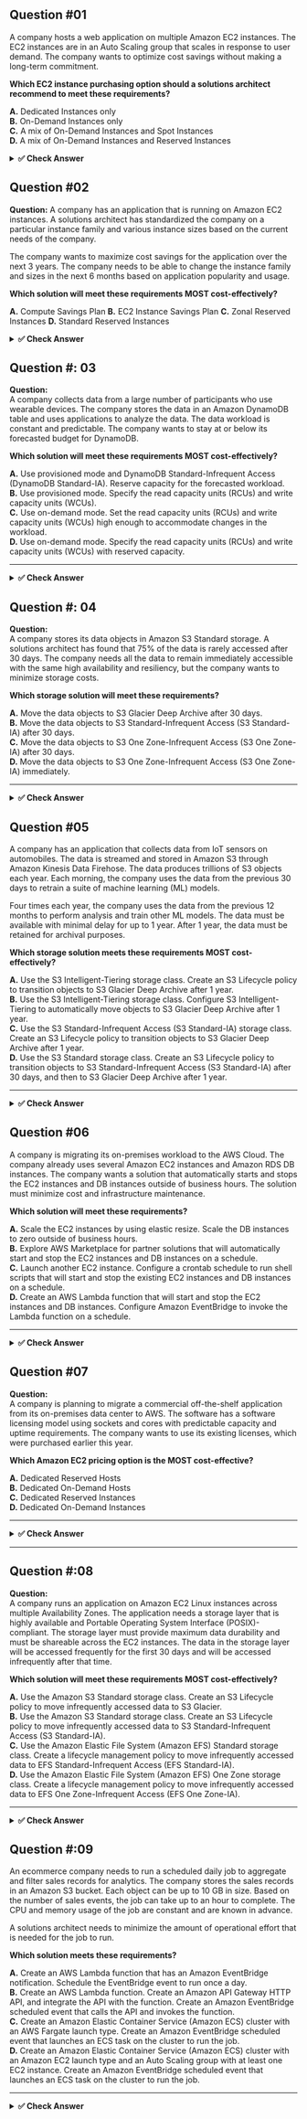 ## Question #01  

A company hosts a web application on multiple Amazon EC2 instances. The EC2 instances are in an Auto Scaling group that scales in response to user demand. The company wants to optimize cost savings without making a long-term commitment.

**Which EC2 instance purchasing option should a solutions architect recommend to meet these requirements?**

**A.** Dedicated Instances only  
**B.** On-Demand Instances only  
**C.** A mix of On-Demand Instances and Spot Instances  
**D.** A mix of On-Demand Instances and Reserved Instances  

<details>
<summary><strong>✅ Check Answer</strong></summary>

**Correct Answer: C. A mix of On-Demand Instances and Spot Instances**

**Explanation:**  
- **Spot Instances** offer significant cost savings (up to 90%) and are ideal for stateless, flexible, or fault-tolerant workloads.  
- **On-Demand Instances** provide reliability and are used for the baseline needs.  
- This mix allows the application to remain cost-efficient and scalable without committing to long-term contracts like Reserved Instances.

### 📚 Reference (Official AWS Documentation):
- [Auto Scaling Groups with Multiple Instance Types and Purchase Options – AWS Docs](https://docs.aws.amazon.com/autoscaling/ec2/userguide/ec2-auto-scaling-mixed-instances-groups.html)
- [Amazon EC2 Instance Purchasing Options – AWS Docs](https://docs.aws.amazon.com/AWSEC2/latest/UserGuide/instance-purchasing-options.html)

</details>

## Question #02  

**Question:** 
 A company has an application that is running on Amazon EC2 instances. A solutions architect has standardized the company on a particular instance family and various instance sizes based on the current needs of the company.

The company wants to maximize cost savings for the application over the next 3 years. The company needs to be able to change the instance family and sizes in the next 6 months based on application popularity and usage.

**Which solution will meet these requirements MOST cost-effectively?**

**A.** Compute Savings Plan
**B.** EC2 Instance Savings Plan
**C.** Zonal Reserved Instances
**D.** Standard Reserved Instances

<details>
<summary><strong>✅ Check Answer</strong></summary>

**✅ Correct Answer: A. Compute Savings Plan**

### ✔ Why Compute Savings Plan?

| Requirement                              | Benefit with Compute Savings Plan |
|------------------------------------------|-----------------------------------|
| Maximize cost savings                    | Up to **66% discount** vs On-Demand pricing |
| Flexibility across instance families     | Applies to **any instance family**, size, OS, or region |
| Anticipating usage pattern changes       | Ideal for unpredictable workloads |
| Lower management overhead                | No manual reservations or tracking needed |

## ❌ Why not the other options?

- **B. EC2 Instance Savings Plan**
  - Locked to a specific **instance family** within a region.
  - Less flexible than Compute Savings Plan.

- **C. Zonal Reserved Instances**
  - Tied to a specific **Availability Zone**.
  - No flexibility to change instance types or zones.

- **D. Standard Reserved Instances**
  - Locked to specific **instance types and configurations**.
  - Most cost-effective only when workloads are very stable and predictable.

---

Let me know if you'd like this saved as a file or want to add a table of contents, diagrams, or more examples!

### 🔗 References:

- AWS Docs – [Amazon S3 File Gateway](https://docs.aws.amazon.com/filegateway/latest/filefsxw/what-is-file-gateway.html)  

</details>

## Question #: 03

**Question:**  
A company collects data from a large number of participants who use wearable devices. The company stores the data in an Amazon DynamoDB table and uses applications to analyze the data. The data workload is constant and predictable. The company wants to stay at or below its forecasted budget for DynamoDB.

**Which solution will meet these requirements MOST cost-effectively?**

**A.** Use provisioned mode and DynamoDB Standard-Infrequent Access (DynamoDB Standard-IA). Reserve capacity for the forecasted workload.  
**B.** Use provisioned mode. Specify the read capacity units (RCUs) and write capacity units (WCUs).  
**C.** Use on-demand mode. Set the read capacity units (RCUs) and write capacity units (WCUs) high enough to accommodate changes in the workload.  
**D.** Use on-demand mode. Specify the read capacity units (RCUs) and write capacity units (WCUs) with reserved capacity.

---

<details>
<summary><strong>✅ Check Answer</strong></summary>

---

### ✅ Correct Answer: **B. Use provisioned mode. Specify the read capacity units (RCUs) and write capacity units (WCUs).**

---

### 📘 Explanation:

Since the company’s workload is **constant and predictable**, the most **cost-effective** approach is to use **provisioned mode**. In this mode, you can manually define the required RCUs and WCUs to match the expected usage. This allows tighter control over costs and avoids overprovisioning.

#### ✅ Why Option B is Correct:
- **Provisioned mode** fits **predictable workloads**, offering the ability to reserve just enough capacity.
- Avoids the overhead of on-demand costs.
- Allows the company to **stay within budget** by avoiding unnecessary scaling or unpredictable usage charges.

#### 🚫 Why not the others?

- **A.** Incorrect: DynamoDB Standard-IA is meant for **infrequently accessed** data, but the data here is **frequently accessed**, so this storage class is not appropriate.
- **C.** Incorrect: On-demand mode auto-scales, which is better for unpredictable workloads, and may be **more costly** for consistent workloads.
- **D.** Incorrect: On-demand mode does **not** allow manual specification of RCUs/WCUs or use reserved capacity, so the suggestion is technically invalid.

---

### 🔗 References:

- AWS Docs – [DynamoDB Read/Write Capacity Modes](https://docs.aws.amazon.com/amazondynamodb/latest/developerguide/HowItWorks.ReadWriteCapacityMode.html)  
- AWS Docs – [DynamoDB Table Classes](https://docs.aws.amazon.com/amazondynamodb/latest/developerguide/table-class.html)  
</details>

## Question #: 04

**Question:**  
A company stores its data objects in Amazon S3 Standard storage. A solutions architect has found that 75% of the data is rarely accessed after 30 days. The company needs all the data to remain immediately accessible with the same high availability and resiliency, but the company wants to minimize storage costs.

**Which storage solution will meet these requirements?**

**A.** Move the data objects to S3 Glacier Deep Archive after 30 days.  
**B.** Move the data objects to S3 Standard-Infrequent Access (S3 Standard-IA) after 30 days.  
**C.** Move the data objects to S3 One Zone-Infrequent Access (S3 One Zone-IA) after 30 days.  
**D.** Move the data objects to S3 One Zone-Infrequent Access (S3 One Zone-IA) immediately.

---
<details>
<summary><strong>✅ Check Answer</strong></summary>
---
### ✅ Correct Answer: **B. Move the data objects to S3 Standard-Infrequent Access (S3 Standard-IA) after 30 days.**

---

### 📘 Explanation:

#### ✅ Why Option B is Correct:
- **S3 Standard-IA** is designed for data that is **accessed less frequently but must be immediately accessible** when needed.
- It offers the **same high durability and availability** as S3 Standard, but at a **lower cost** for storage and a slightly higher cost for retrieval.
- Perfect for **rarely accessed data** that still needs **high resiliency and immediate access** — exactly matching the use case described.
- You can automate this using **S3 Lifecycle policies** to transition data to Standard-IA after 30 days.

#### 🚫 Why not the others?

- **A.** S3 Glacier Deep Archive is for **archival** storage. Data is **not immediately accessible** — retrieval takes hours.
- **C. & D.** S3 One Zone-IA is cheaper but stores data in **only one Availability Zone**, which does **not meet high availability or resiliency** requirements.

---

### 🔗 References:

- AWS Documentation – [S3 Storage Classes](https://aws.amazon.com/s3/storage-classes/)
- AWS Docs – [S3 Lifecycle Configuration](https://docs.aws.amazon.com/AmazonS3/latest/userguide/lifecycle-configuration-examples.html)
- ExamTopics Discussion - (https://www.examtopics.com/discussions/amazon/view/100229-exam-aws-certified-solutions-architect-associate-saa-c03/)

</details>

## Question #05
 
A company has an application that collects data from IoT sensors on automobiles. The data is streamed and stored in Amazon S3 through Amazon Kinesis Data Firehose. The data produces trillions of S3 objects each year. Each morning, the company uses the data from the previous 30 days to retrain a suite of machine learning (ML) models.

Four times each year, the company uses the data from the previous 12 months to perform analysis and train other ML models. The data must be available with minimal delay for up to 1 year. After 1 year, the data must be retained for archival purposes.

**Which storage solution meets these requirements MOST cost-effectively?**

**A.** Use the S3 Intelligent-Tiering storage class. Create an S3 Lifecycle policy to transition objects to S3 Glacier Deep Archive after 1 year.  
**B.** Use the S3 Intelligent-Tiering storage class. Configure S3 Intelligent-Tiering to automatically move objects to S3 Glacier Deep Archive after 1 year.  
**C.** Use the S3 Standard-Infrequent Access (S3 Standard-IA) storage class. Create an S3 Lifecycle policy to transition objects to S3 Glacier Deep Archive after 1 year.  
**D.** Use the S3 Standard storage class. Create an S3 Lifecycle policy to transition objects to S3 Standard-Infrequent Access (S3 Standard-IA) after 30 days, and then to S3 Glacier Deep Archive after 1 year.

---

<details>
<summary><strong>✅ Check Answer</strong></summary>

---

### ✅ Correct Answer:  
**D. Use the S3 Standard storage class. Create an S3 Lifecycle policy to transition objects to S3 Standard-Infrequent Access (S3 Standard-IA) after 30 days, and then to S3 Glacier Deep Archive after 1 year.**

---

### 📘 Explanation:

#### ✅ Why D is Correct:
- **S3 Standard** supports frequent access in the first 30 days (daily ML training).
- **S3 Standard-IA** is ideal after 30 days (quarterly model training).
- **S3 Glacier Deep Archive** provides the **lowest-cost** long-term archival storage.
- Lifecycle policies **automate transitions** with minimal operational overhead.

#### 🚫 Why the other options are incorrect:

- **A & B:** S3 Intelligent-Tiering incurs **monitoring charges**, which is unnecessary here since the access pattern is **predictable**.
- **C:** Using S3 Standard-IA from the start doesn't make sense because the data is actively used in the first 30 days.

---

### 🔗 References:
- [Amazon S3 Storage Classes](https://docs.aws.amazon.com/AmazonS3/latest/userguide/storage-class-intro.html)  
- [S3 Lifecycle Configuration](https://docs.aws.amazon.com/AmazonS3/latest/userguide/lifecycle-configuration-examples.html)
- [ExamTopics Discussion](https://www.examtopics.com/discussions/amazon/view/102137-exam-aws-certified-solutions-architect-associate-saa-c03/)

</details>

## Question #06

A company is migrating its on-premises workload to the AWS Cloud. The company already uses several Amazon EC2 instances and Amazon RDS DB instances. The company wants a solution that automatically starts and stops the EC2 instances and DB instances outside of business hours. The solution must minimize cost and infrastructure maintenance.

**Which solution will meet these requirements?**

**A.** Scale the EC2 instances by using elastic resize. Scale the DB instances to zero outside of business hours.  
**B.** Explore AWS Marketplace for partner solutions that will automatically start and stop the EC2 instances and DB instances on a schedule.  
**C.** Launch another EC2 instance. Configure a crontab schedule to run shell scripts that will start and stop the existing EC2 instances and DB instances on a schedule.  
**D.** Create an AWS Lambda function that will start and stop the EC2 instances and DB instances. Configure Amazon EventBridge to invoke the Lambda function on a schedule.

---

<details>
<summary><strong>✅ Check Answer</strong></summary>

---

### ✅ Correct Answer:  
**D. Create an AWS Lambda function that will start and stop the EC2 instances and DB instances. Configure Amazon EventBridge to invoke the Lambda function on a schedule.**

---

### 📘 Explanation:

#### ✅ Why D is Correct:
- **AWS Lambda** combined with **Amazon EventBridge (formerly CloudWatch Events)** allows for serverless automation with low maintenance.
- It **minimizes cost** by shutting down resources when not needed.
- No need to maintain a scheduler server (as in option C).
- It is **scalable**, **automated**, and aligns with AWS best practices for serverless operations.

#### 🚫 Why the other options are incorrect:

- **A.** EC2 and RDS do not support “scaling to zero.” You must **stop the instance** to avoid costs, not “scale.”
- **B.** AWS Marketplace solutions may work but introduce **additional cost** and **complexity** for a task that can be done with native services.
- **C.** Using a separate EC2 instance with cron introduces **unnecessary infrastructure and maintenance overhead**.

---

### 🔗 References:
- [Stop and Start EC2 Instances at Scheduled Times](https://aws.amazon.com/premiumsupport/knowledge-center/start-stop-lambda-eventbridge/)
- [RDS Stop and Start](https://docs.aws.amazon.com/AmazonRDS/latest/UserGuide/USER_StopInstance.html)
- [Amazon EventBridge Scheduling](https://docs.aws.amazon.com/eventbridge/latest/userguide/eb-scheduler.html)
- [ExamTopics Discussion](https://www.examtopics.com/discussions/amazon/view/102145-exam-aws-certified-solutions-architect-associate-saa-c03/)

</details>

## Question #07

**Question:**  
A company is planning to migrate a commercial off-the-shelf application from its on-premises data center to AWS. The software has a software licensing model using sockets and cores with predictable capacity and uptime requirements. The company wants to use its existing licenses, which were purchased earlier this year.

**Which Amazon EC2 pricing option is the MOST cost-effective?**

**A.** Dedicated Reserved Hosts  
**B.** Dedicated On-Demand Hosts  
**C.** Dedicated Reserved Instances  
**D.** Dedicated On-Demand Instances  

---

<details>
<summary><strong>✅ Check Answer</strong></summary>

---

### ✅ Correct Answer:  
**A. Dedicated Reserved Hosts**

---

### 📘 Explanation:

#### ✅ Why A is Correct:
- **Dedicated Hosts** allow you to bring your own licenses (BYOL) for software that is bound to physical sockets, cores, or VMs.
- **Reserved** pricing on Dedicated Hosts provides significant cost savings over time when workloads are predictable and always-on.
- Since the application has **predictable capacity and uptime**, **Dedicated Reserved Hosts** are **the most cost-effective** option that complies with licensing restrictions.

#### 🚫 Why the other options are incorrect:

- **B.** Dedicated On-Demand Hosts offer the same licensing benefits but are **not cost-effective** for predictable, long-term workloads due to higher pricing.
- **C.** Reserved Instances are not tied to physical hosts and do not allow BYOL based on **socket/core licensing**, so they do **not satisfy licensing terms**.
- **D.** Dedicated On-Demand Instances also do not provide the cost savings needed for long-term, predictable workloads and may not support socket/core licensing.

---

### 🔗 References:
- [AWS EC2 Dedicated Hosts](https://docs.aws.amazon.com/AWSEC2/latest/UserGuide/dedicated-hosts-overview.html)  
- [Bring Your Own License (BYOL) to AWS](https://aws.amazon.com/license-manager/)
- [ExamTopics Discussion](https://www.examtopics.com/discussions/amazon/view/102150-exam-aws-certified-solutions-architect-associate-saa-c03/)

</details>

---

## Question #:08

**Question:**  
A company runs an application on Amazon EC2 Linux instances across multiple Availability Zones. The application needs a storage layer that is highly available and Portable Operating System Interface (POSIX)-compliant. The storage layer must provide maximum data durability and must be shareable across the EC2 instances. The data in the storage layer will be accessed frequently for the first 30 days and will be accessed infrequently after that time.

**Which solution will meet these requirements MOST cost-effectively?**

**A.** Use the Amazon S3 Standard storage class. Create an S3 Lifecycle policy to move infrequently accessed data to S3 Glacier.  
**B.** Use the Amazon S3 Standard storage class. Create an S3 Lifecycle policy to move infrequently accessed data to S3 Standard-Infrequent Access (S3 Standard-IA).  
**C.** Use the Amazon Elastic File System (Amazon EFS) Standard storage class. Create a lifecycle management policy to move infrequently accessed data to EFS Standard-Infrequent Access (EFS Standard-IA).  
**D.** Use the Amazon Elastic File System (Amazon EFS) One Zone storage class. Create a lifecycle management policy to move infrequently accessed data to EFS One Zone-Infrequent Access (EFS One Zone-IA).

---

<details>
<summary><strong>✅ Check Answer</strong></summary>

---

### ✅ Correct Answer:  
**C. Use the Amazon Elastic File System (Amazon EFS) Standard storage class. Create a lifecycle management policy to move infrequently accessed data to EFS Standard-Infrequent Access (EFS Standard-IA).**

---

### 📘 Explanation:

#### ✅ Why C is Correct:
- Amazon **EFS** provides a **highly available, durable, POSIX-compliant shared file system** accessible across multiple EC2 instances and Availability Zones.
- **EFS Standard** is the default storage class optimized for frequent access.
- **EFS Standard-IA** provides cost savings for infrequently accessed data.
- Lifecycle policies in EFS automatically transition files to IA after a period of inactivity (e.g., 30 days).
- This makes it **cost-effective**, **durable**, and **highly available** while meeting POSIX requirements.

#### 🚫 Why the other options are incorrect:

- **A & B.** Amazon S3 is not POSIX-compliant and does not support shared file system semantics needed by applications using local file system calls.
- **D.** EFS One Zone is less expensive but is not **highly available across AZs** — which violates the requirement for multi-AZ high availability.

---

### 🔗 References:
- [Amazon EFS Overview](https://docs.aws.amazon.com/efs/latest/ug/whatisefs.html)  
- [EFS Lifecycle Management](https://docs.aws.amazon.com/efs/latest/ug/lifecycle-management.html)  
- [EFS Storage Classes](https://aws.amazon.com/efs/features/)
- [ExamTopics Discussion](https://www.examtopics.com/discussions/amazon/view/102152-exam-aws-certified-solutions-architect-associate-saa-c03/)

</details>

## Question #:09

An ecommerce company needs to run a scheduled daily job to aggregate and filter sales records for analytics. The company stores the sales records in an Amazon S3 bucket. Each object can be up to 10 GB in size. Based on the number of sales events, the job can take up to an hour to complete. The CPU and memory usage of the job are constant and are known in advance.

A solutions architect needs to minimize the amount of operational effort that is needed for the job to run.

**Which solution meets these requirements?**

**A.** Create an AWS Lambda function that has an Amazon EventBridge notification. Schedule the EventBridge event to run once a day.  
**B.** Create an AWS Lambda function. Create an Amazon API Gateway HTTP API, and integrate the API with the function. Create an Amazon EventBridge scheduled event that calls the API and invokes the function.  
**C.** Create an Amazon Elastic Container Service (Amazon ECS) cluster with an AWS Fargate launch type. Create an Amazon EventBridge scheduled event that launches an ECS task on the cluster to run the job.  
**D.** Create an Amazon Elastic Container Service (Amazon ECS) cluster with an Amazon EC2 launch type and an Auto Scaling group with at least one EC2 instance. Create an Amazon EventBridge scheduled event that launches an ECS task on the cluster to run the job.  

---

<details>
<summary><strong>✅ Check Answer</strong></summary>

---

### ✅ Correct Answer:  
**C. Create an Amazon ECS cluster with an AWS Fargate launch type. Create an Amazon EventBridge scheduled event that launches an ECS task on the cluster to run the job.**

---
